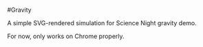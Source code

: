 #Gravity

A simple SVG-rendered simulation for Science Night gravity demo.

For now, only works on Chrome properly.
